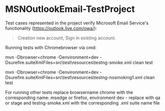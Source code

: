 # MSNOutlookEmail-TestProject

Test cases represented in the project verify Microsoft Email Service's functionality (https://outlook.live.com/owa/):

> Creation new account,
> Sign in existing account.

Running tests with Chromebrowser via cmd:

mvn -Dbrowser=chrome -Denvironment=dev -Dsurefire.suiteXmlFiles=src\test\resources\testng-smoke.xml clean test

mvn -Dbrowser=chrome -Denvironment=dev -Dsurefire.suiteXmlFiles=src\test\resources\testng-nosmoking1.xml clean test

For running other tests replace browsername chrome with the corresponding name: msedge or firefox, environment dev - replace with qa or stage and 
testng-smoke.xml with the corresponding .xml suite name file
